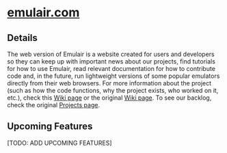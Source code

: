 # [emulair.com]()

## Details
The web version of Emulair is a website created for users and developers so they can keep up with important news about our projects, find tutorials for how to use Emulair, read relevant documentation for how to contribute code and, in the future, run lightweight versions of some popular emulators directly from their web browsers. For more information about the project (such as how the code functions, why the project exists, who worked on it, etc.), check this [Wiki page](https://github.com/inginerie-software-2023-2024/proiect-inginerie-software-emulair/wiki) or the original [Wiki page](https://github.com/Emulair/Emulair-Web/wiki). To see our backlog, check the original [Projects page](https://github.com/orgs/Emulair/projects/2).

## Upcoming Features
[TODO: ADD UPCOMING FEATURES]
